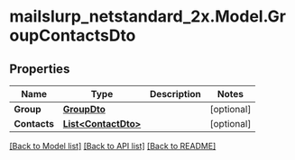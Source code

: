 # mailslurp_netstandard_2x.Model.GroupContactsDto

## Properties

Name | Type | Description | Notes
------------ | ------------- | ------------- | -------------
**Group** | [**GroupDto**](GroupDto) |  | [optional] 
**Contacts** | [**List&lt;ContactDto&gt;**](ContactDto) |  | [optional] 

[[Back to Model list]](../README#documentation-for-models) [[Back to API list]](../README#documentation-for-api-endpoints) [[Back to README]](../README)

